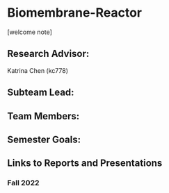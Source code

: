 # Biomembrane-Reactor
[welcome note]

## Research Advisor:
Katrina Chen (kc778)

## Subteam Lead: 

## Team Members:


## Semester Goals:


## Links to Reports and Presentations

### Fall 2022
